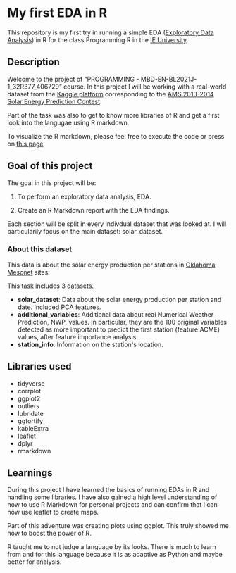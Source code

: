 # My first EDA in R

This repository is my first try in running a simple EDA ([Exploratory Data Analysis](https://en.wikipedia.org/wiki/Exploratory_data_analysis)) in R for the class Programming R in the [IE University](https://www.ie.edu/).

## Description

Welcome to the project of “PROGRAMMING - MBD-EN-BL2021J-1_32R377_406729” course.
In this project I will be working with a real-world dataset from the [Kaggle platform](https://www.kaggle.com/) corresponding to the [AMS 2013-2014 Solar Energy Prediction Contest](https://www.kaggle.com/c/ams-2014-solar-energy-prediction-contest/overview/).

Part of the task was also to get to know more libraries of R and get a first look into the langugae using R markdown.

To visualize the R markdown, please feel free to execute the code or press on [this page](https://htmlpreview.github.io/?https://github.com/artadini/first-R-EDA/blob/main/REDA_Nikolas_Artadi.html).

## Goal of this project

The goal in this project will be:

1. To perform an exploratory data analysis, EDA.

2. Create an R Markdown report with the EDA findings.

Each section will be split in every indivdual dataset that was looked at. I will particularily focus on the main dataset: solar_dataset.

### About this dataset

This data is about the solar energy production per stations in [Oklahoma Mesonet](http://www.mesonet.org/) sites.

This task includes 3 datasets.

- **solar_dataset**: Data about the solar energy production per station and date. Included PCA features. 
- **additional_variables**: Additional data about real Numerical Weather Prediction, NWP, values. In particular, they are the 100 original variables detected as more important to predict the first station (feature ACME) values, after feature importance analysis.
- **station_info**: Information on the station's location.

## Libraries used

- tidyverse
- corrplot
- ggplot2
- outliers
- lubridate
- ggfortify
- kableExtra
- leaflet
- dplyr
- rmarkdown

## Learnings

During this project I have learned the basics of running EDAs in R and handling some libraries. I have also gained a high level understanding of how to use R Markdown for personal projects and can confirm that I can now use leaflet to create maps.

Part of this adventure was creating plots using ggplot. This truly showed me how to boost the power of R.

R taught me to not judge a language by its looks. There is much to learn from and for this language because it is as adaptive as Python and maybe better for analysis.

